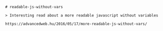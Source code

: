 	# readable-js-without-vars

	> Interesting read about a more readable javascript without variables

	https://advancedweb.hu/2016/05/17/more-readable-js-without-vars/